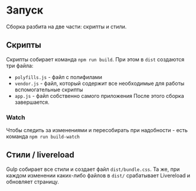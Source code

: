 # Запуск

Сборка разбита на две части: скрипты и стили.

## Скрипты
Скрипты собирает команда `npm run build`. При этом в `dist` создаются три файла:
* `polyfills.js` - файл с полифилами
* `vendor.js` - файл, который содержит все необходимые для работы вспомогательные скрипты
* `app.js` - файл собственно самого приложения
После этого сборка завершается.

### Watch
Чтобы следить за изменениями и пересобирать при надобности - есть команда `npm run build-watch`

## Стили / livereload
Gulp собирает все стили и создает файл `dist/bundle.css`. Та же, при каждом изменении каких-либо файлов в `dist/` срабатывает Livereload и обновляет страницу.